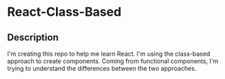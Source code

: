 # React-Class-Based

## Description
I'm creating this repo to help me learn React. I'm using the class-based approach to create components. Coming from functional components, I'm trying to understand the differences between the two approaches.